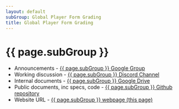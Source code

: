 ```yaml
---
layout: default
subGroup: Global Player Form Grading
title: Global Player Form Grading
---
```


# {{ page.subGroup }}

- Announcements - [ {{ page.subGroup }} Google Group](https://groups.google.com/a/bswg.org/g/player-form-grading)
- Working discussion - [ {{ page.subGroup }} Discord Channel](https://discord.gg/EecW35k5Aj)
- Internal documents - [ {{ page.subGroup }} Google Drive](https://drive.google.com/drive/u/1/folders/1kRnAoblWEa_w4dgENliY2I5X7H0Kd1qk)
- Public documents, inc specs, code - [ {{ page.subGroup }} Github repository](https://github.com/theBSWG/global-player-form-grading)
- Website URL - [ {{ page.subGroup }} webpage (this page)](https://bswg.org/form-grading)

